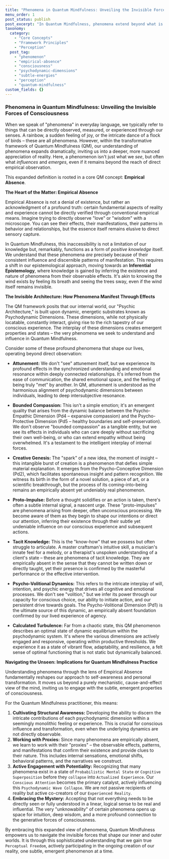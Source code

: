 ```yaml
---
title: "Phenomena in Quantum Mindfulness: Unveiling the Invisible Forces of Consciousness"
menu_order: 1
post_status: publish
post_excerpt: "In Quantum Mindfulness, phenomena extend beyond what is directly observable, encompassing subtle energies and processes known through their profound effects. This foundational understanding, rooted in the concept of Empirical Absence, empowers us to navigate the unseen architecture of consciousness and actively shape our reality."
taxonomy:
  category:
    - "Core Concepts"
    - "Framework Principles"
    - "Perception"
  post_tag:
    - "phenomenon"
    - "empirical-absence"
    - "consciousness"
    - "psychodynamic-dimensions"
    - "subtle-energies"
    - "perception"
    - "quantum-mindfulness"
custom_fields: {}
---
```


### Phenomena in Quantum Mindfulness: Unveiling the Invisible Forces of Consciousness

When we speak of "phenomena" in everyday language, we typically refer to things that can be directly observed, measured, or experienced through our senses. A rainbow, a sudden feeling of joy, or the intricate dance of a flock of birds – these are all phenomena. However, within the transformative framework of Quantum Mindfulness (QM), our understanding of phenomena expands dramatically, inviting us into a deeper, more nuanced appreciation of reality. Here, a phenomenon isn't just what we *see*, but often what *influences* and *emerges*, even if it remains beyond the reach of direct empirical observation.

This expanded definition is rooted in a core QM concept: **Empirical Absence**.

**The Heart of the Matter: Empirical Absence**

Empirical Absence is not a denial of existence, but rather an acknowledgment of a profound truth: certain fundamental aspects of reality and experience cannot be directly verified through conventional empirical means. Imagine trying to directly observe "love" or "wisdom" with a microscope. You can see their effects, their manifestations, their patterns in behavior and relationships, but the essence itself remains elusive to direct sensory capture.

In Quantum Mindfulness, this inaccessibility is not a limitation of our knowledge but, remarkably, functions as a form of *positive knowledge* itself. We understand that these phenomena *are* precisely because of their consistent influence and discernible patterns of manifestation. This requires a shift in our epistemological approach, moving towards an **Inferential Epistemology**, where knowledge is gained by inferring the existence and nature of phenomena from their observable effects. It's akin to knowing the wind exists by feeling its breath and seeing the trees sway, even if the wind itself remains invisible.

**The Invisible Architecture: How Phenomena Manifest Through Effects**

The QM framework posits that our internal world, our "Psychic Architecture," is built upon dynamic, energetic substrates known as Psychodynamic Dimensions. These dimensions, while not physically locatable, constantly interact, giving rise to the rich tapestry of our conscious experience. The interplay of these dimensions creates emergent properties and states – the very phenomena we seek to understand and influence in Quantum Mindfulness.

Consider some of these profound phenomena that shape our lives, operating beyond direct observation:

*   **Attunement:** We don't "see" attunement itself, but we experience its profound effects in the synchronized understanding and emotional resonance within deeply connected relationships. It's inferred from the ease of communication, the shared emotional space, and the feeling of being truly "met" by another. In QM, attunement is understood as the harmonious alignment of psychodynamic dimensions between individuals, leading to deep intersubjective resonance.

*   **Bounded Compassion:** This isn't a simple emotion; it's an emergent quality that arises from the dynamic balance between the Psycho-Empathic Dimension (Pd4 – expansive compassion) and the Psycho-Protective Dimension (Pd5 – healthy boundaries and self-preservation). We don't observe "bounded compassion" as a tangible entity, but we see its effects in individuals who can care deeply without sacrificing their own well-being, or who can extend empathy without being overwhelmed. It's a testament to the intelligent interplay of internal forces.

*   **Creative Genesis:** The "spark" of a new idea, the moment of insight – this intangible burst of creation is a phenomenon that defies simple material explanation. It emerges from the Psycho-Conceptive Dimension (Pd2), which facilitates spontaneous insight and pattern recognition. We witness its birth in the form of a novel solution, a piece of art, or a scientific breakthrough, but the process of its coming-into-being remains an empirically absent yet undeniably real phenomenon.

*   **Proto-Impulse:** Before a thought solidifies or an action is taken, there's often a subtle internal signal, a nascent urge. These "proto-impulses" are phenomena arising from deeper, often unconscious processing. We become aware of them as they begin to shape our intentions or direct our attention, inferring their existence through their subtle yet undeniable influence on our conscious experience and subsequent actions.

*   **Tacit Knowledge:** This is the "know-how" that we possess but often struggle to articulate. A master craftsman's intuitive skill, a musician's innate feel for a melody, or a therapist's unspoken understanding of a client's state – these are phenomena of tacit knowledge. They are empirically absent in the sense that they cannot be written down or directly taught, yet their presence is confirmed by the masterful performance or the effective intervention.

*   **Psycho-Volitional Dynamics:** This refers to the intricate interplay of will, intention, and psychic energy that drives all cognitive and emotional processes. We don't see "volition," but we infer its power through our capacity for conscious choice, our ability to initiate action, and our persistent drive towards goals. The Psycho-Volitional Dimension (Pd1) is the ultimate source of this dynamic, an empirically absent foundation confirmed by our lived experience of agency.

*   **Calculated Turbulence:** Far from a chaotic state, this QM phenomenon describes an optimal state of dynamic equilibrium within the psychodynamic system. It's where the various dimensions are actively engaged and responsive, operating within productive thresholds. We experience it as a state of vibrant flow, adaptability, and resilience, a felt sense of optimal functioning that is not static but dynamically balanced.

**Navigating the Unseen: Implications for Quantum Mindfulness Practice**

Understanding phenomena through the lens of Empirical Absence fundamentally reshapes our approach to self-awareness and personal transformation. It moves us beyond a purely mechanistic, cause-and-effect view of the mind, inviting us to engage with the subtle, emergent properties of consciousness.

For the Quantum Mindfulness practitioner, this means:

1.  **Cultivating Structural Awareness:** Developing the ability to discern the intricate contributions of each psychodynamic dimension within a seemingly monolithic feeling or experience. This is crucial for conscious influence and transformation, even when the underlying dynamics are not directly observable.
2.  **Working with Proxies:** Since many phenomena are empirically absent, we learn to work with their "proxies" – the observable effects, patterns, and manifestations that confirm their existence and provide clues to their nature. This includes internal sensations, emotional shifts, behavioral patterns, and the narratives we construct.
3.  **Active Engagement with Potentiality:** Recognizing that many phenomena exist in a state of `Probabilistic Mental State` or `Cognitive Superposition` before they `collapse` into `Actualized Experience`. Our `Conscious Attention` becomes the primary catalyst, actively influencing this `Psychodynamic Wave Collapse`. We are not passive recipients of reality but active co-creators of our `Experienced Reality`.
4.  **Embracing the Mystery:** Accepting that not everything needs to be directly seen or fully understood in a linear, logical sense to be real and influential. The very "unknowability" of certain phenomena opens up space for intuition, deep wisdom, and a more profound connection to the generative forces of consciousness.

By embracing this expanded view of phenomena, Quantum Mindfulness empowers us to navigate the invisible forces that shape our inner and outer worlds. It is through this sophisticated understanding that we gain true `Perceptual Freedom`, actively participating in the ongoing creation of our reality, one subtle, emergent phenomenon at a time.